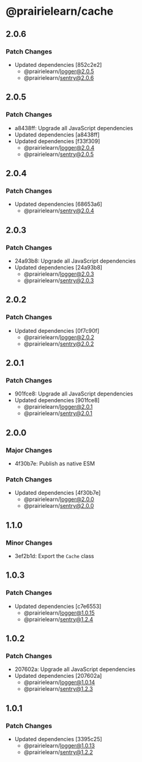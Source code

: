 # @prairielearn/cache

## 2.0.6

### Patch Changes

- Updated dependencies [852c2e2]
  - @prairielearn/logger@2.0.5
  - @prairielearn/sentry@2.0.6

## 2.0.5

### Patch Changes

- a8438ff: Upgrade all JavaScript dependencies
- Updated dependencies [a8438ff]
- Updated dependencies [f33f309]
  - @prairielearn/logger@2.0.4
  - @prairielearn/sentry@2.0.5

## 2.0.4

### Patch Changes

- Updated dependencies [68653a6]
  - @prairielearn/sentry@2.0.4

## 2.0.3

### Patch Changes

- 24a93b8: Upgrade all JavaScript dependencies
- Updated dependencies [24a93b8]
  - @prairielearn/logger@2.0.3
  - @prairielearn/sentry@2.0.3

## 2.0.2

### Patch Changes

- Updated dependencies [0f7c90f]
  - @prairielearn/logger@2.0.2
  - @prairielearn/sentry@2.0.2

## 2.0.1

### Patch Changes

- 901fce8: Upgrade all JavaScript dependencies
- Updated dependencies [901fce8]
  - @prairielearn/logger@2.0.1
  - @prairielearn/sentry@2.0.1

## 2.0.0

### Major Changes

- 4f30b7e: Publish as native ESM

### Patch Changes

- Updated dependencies [4f30b7e]
  - @prairielearn/logger@2.0.0
  - @prairielearn/sentry@2.0.0

## 1.1.0

### Minor Changes

- 3ef2b1d: Export the `Cache` class

## 1.0.3

### Patch Changes

- Updated dependencies [c7e6553]
  - @prairielearn/logger@1.0.15
  - @prairielearn/sentry@1.2.4

## 1.0.2

### Patch Changes

- 207602a: Upgrade all JavaScript dependencies
- Updated dependencies [207602a]
  - @prairielearn/logger@1.0.14
  - @prairielearn/sentry@1.2.3

## 1.0.1

### Patch Changes

- Updated dependencies [3395c25]
  - @prairielearn/logger@1.0.13
  - @prairielearn/sentry@1.2.2
